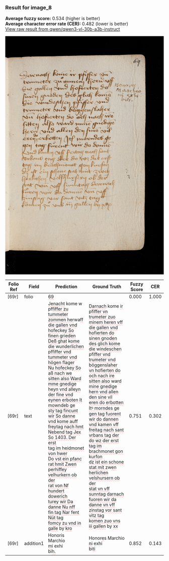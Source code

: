 ### Result for image_8
**Average fuzzy score:** 0.534 (higher is better)<br>**Average character error rate (CER):** 0.482 (lower is better)<br>[View raw result from qwen/qwen3-vl-30b-a3b-instruct](https://github.com/RISE-UNIBAS/humanities_data_benchmark/blob/main/results/2025-10-24/T0302/request_T0302_image_8.json)

<img src="https://github.com/RISE-UNIBAS/humanities_data_benchmark/blob/main/benchmarks/medieval_manuscripts/images/image_8.jpg?raw=true" alt="image_8" width="800px">

<style>
.diff { text-decoration: underline; text-decoration-color: #ffcccc; text-decoration-style: wavy; }
</style>

| Folio Ref | Field | Prediction | Ground Truth | Fuzzy Score | CER |
|-----------|-------|------------|--------------|-------------|-----|
| [69r] | folio | <span class="diff">69</span> |  | 0.000 | 1.000 |
| [69r] | text | <span class="diff">Jenacht</span> kome w pf<span class="diff">fiffer zu<br> tummeter zommen her</span>wa<span class="diff">ff<br> die gallen vnd hofec</span>k<span class="diff">ey So<br> finen grieden Deß ghat</span> k<span class="diff">ome<br> die </span>w<span class="diff">underlichen pffiffer vnd<br> tummeter vnd högen flager<br> Nu hofec</span>k<span class="diff">ey So aß nach we<br> sitten also Ward mme gnedige<br> heyn vnd alleyn der fine vnd<br> eynen erboten It mowndeb ge<br> sty tag fincunt wir So danne<br> vnd kome auff freytag nach hmt<br> Nebend tag Jex So 1403. Der erst<br> tag im heidmonet von hwer<br> Do vst ein pfanc rat hmit Zwen<br> perhiffey velhurkern ob der<br> rat von Nf hundert dowerich<br> turey wir Da danne Nu nff<br> fin tag Nar fent Nüt tag<br> fomcy zu vnd in galle</span> by <span class="diff">kro</span> | <span class="diff">Darnach</span> kome <span class="diff">ir pfiffer vn<br> trumeter zuo minem heren vff<br> die gallen vnd hofierten do<br> sinen gnoden des glich kome<br> die </span>w<span class="diff">indeschen</span> pf<span class="diff">iffer vnd<br> trumeter vnd böggenslaher<br> vn hofierten do och nach ire<br> sitten also </span>wa<span class="diff">rd mine gnedige<br> hern vnd allen den sine vil<br> eren do erbotten Itꝰ morndes ge<br> gen tag fuorent wir do dannen<br> vnd </span>k<span class="diff">amen vff freitag nach sant<br> vrbans tag der do wz der erst<br> tag im brachmonet gon</span> k<span class="diff">urfon<br> dz ist ein schone stat mit z</span>w<span class="diff">en<br> herlichen velshursern ob der<br> stat vn vff sunntag darnach<br> fuoren wir da danne vn vff<br> zinstag vor sant vitz tag<br> </span>k<span class="diff">omen zuo vns iii gallen</span> by <span class="diff">xx</span> | 0.751 | 0.302 |
| [69r] | addition1 | Honor<span class="diff">i</span>s<span class="diff"><br></span> Marchio<br> <span class="diff">m</span>i exhi<br> bi<span class="diff">h.</span> | Honor<span class="diff">e</span>s Marchio<br> <span class="diff">n</span>i exhi<br> bi<span class="diff">ti</span> | 0.852 | 0.143 |
